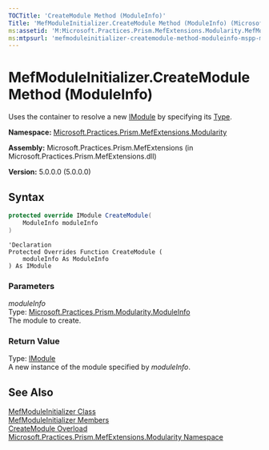 ```yaml
---
TOCTitle: 'CreateModule Method (ModuleInfo)'
Title: 'MefModuleInitializer.CreateModule Method (ModuleInfo) (Microsoft.Practices.Prism.MefExtensions.Modularity)'
ms:assetid: 'M:Microsoft.Practices.Prism.MefExtensions.Modularity.MefModuleInitializer.CreateModule(Microsoft.Practices.Prism.Modularity.ModuleInfo)'
ms:mtpsurl: 'mefmoduleinitializer-createmodule-method-moduleinfo-mspp-mefextensions-modularity.md'
---
```


# MefModuleInitializer.CreateModule Method (ModuleInfo)

Uses the container to resolve a new [IModule](/patterns-practices/reference/imodule-interface-mspp-modularity) by specifying its [Type](http://msdn.microsoft.com/en-us/library/42892f65).

**Namespace:** [Microsoft.Practices.Prism.MefExtensions.Modularity](/patterns-practices/reference/mspp-mefextensions-modularity-namespace)

**Assembly:** Microsoft.Practices.Prism.MefExtensions (in Microsoft.Practices.Prism.MefExtensions.dll)

**Version:** 5.0.0.0 (5.0.0.0)

## Syntax

```C#
protected override IModule CreateModule(
	ModuleInfo moduleInfo
)
```
```VB
'Declaration
Protected Overrides Function CreateModule ( 
	moduleInfo As ModuleInfo
) As IModule
```

### Parameters

*moduleInfo*  
Type: [Microsoft.Practices.Prism.Modularity.ModuleInfo](/patterns-practices/reference/moduleinfo-class-mspp-modularity)  
The module to create.

### Return Value

Type: [IModule](/patterns-practices/reference/imodule-interface-mspp-modularity)  
A new instance of the module specified by *moduleInfo*.

## See Also

[MefModuleInitializer Class](/patterns-practices/reference/mefmoduleinitializer-class-mspp-mefextensions-modularity)  
[MefModuleInitializer Members](/patterns-practices/reference/mefmoduleinitializer-members-mspp-mefextensions-modularity)  
[CreateModule Overload](/patterns-practices/reference/mefmoduleinitializer-createmodule-method-mspp-mefextensions-modularity)  
[Microsoft.Practices.Prism.MefExtensions.Modularity Namespace](/patterns-practices/reference/mspp-mefextensions-modularity-namespace)<br/>